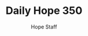 ---
image: /assets/img/daily-hope-default-artwork.png
title: Daily Hope 350
number: 350
categories:
  - Daily Hope
author: Hope Staff
notes: Daily Hope 350
embed: >-
  <iframe style="border-radius:12px" src="https://open.spotify.com/embed/episode/4VAE5OW4Pqu3NJz9VmAkCK?utm_source=generator" width="100%" height="152" frameBorder="0" allowfullscreen="" allow="autoplay; clipboard-write; encrypted-media; fullscreen; picture-in-picture" loading="lazy"></iframe>
---